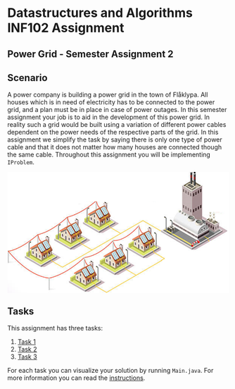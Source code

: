 # Datastructures and Algorithms INF102 Assignment
## Power Grid - Semester Assignment 2

## Scenario
A power company is building a power grid in the town of Flåklypa.
All houses which is in need of electricity has to be connected to the power grid, and a plan must be in place in case of power outages.
In this semester assignment your job is to aid in the development of this power grid. In reality such a grid would be built using a variation of different power cables dependent on the power needs of the respective parts of the grid. In this assignment we simplify the task by saying there is only one type of power cable and that it does not matter how many houses are connected though the same cable. Throughout this assignment you will be implementing ``IProblem``.

<p align="center">
    <img src="images/grid.png" alt="drawing" width="550" align="center"/>
</p>



## Tasks
This assignment has three tasks:
1. [Task 1](./guide/task1.md)
2. [Task 2](./guide/task2.md)
3. [Task 3](./guide/task3.md)

For each task you can visualize your solution by running `Main.java`. For more information you can read the [instructions](./guide/visualizer.md).

